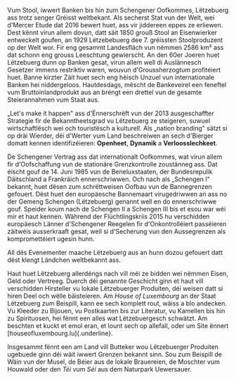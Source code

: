 Vum Stool, iwwert Banken bis hin zum Schengener Oofkommes, Lëtzebuerg
ass trotz senger Gréisst weltbekant. Als secherst Stat vun der Welt, wei
d'Mercer Etude dat 2016 bewert huet, ass vir jiddereen eppes ze
erliewen. Dest kënnt virun allem dovun, datt säit 1850 grouß Stool an
Eisenwierker entweckelt goufen, an 1929 Lëtzebebuerg dee 7. gréissten
Stoolproduzent op der Welt wor. Fir eng gesammt Landesfläch vun nëmmen
2586 km² ass dat schonn eng grouss Leeschtung gewierscht. An den 60er
Joeren huet Lëtzebuerg dunn op Banken gesat, virun allem well di
Auslännesch Gesetzer immens restriktiv waren, wouvun d'Groussherzogtum
profitéiert huet. Banne kirzter Zäit huet sech eng héisch Unzuel vun
internationale Banken hei niddergeloos. Hautdesdags, mëscht de
Bankeveirel een feneftel vum Bruttoinlandprodukt aus an bréngt een
drettel vun de gesamte Steierannahmen vum Staat aus.

„Let's make it happen" ass d'Ënnerschrëft vun der 2013 ausgeschaffter
Strategie fir de Bekanntheetsgrad vu Lëtzebuerg ze steigeren, suwuel
wirtschaftlësch wei och touristësch a kulturell. Als „nation branding"
sätzt si op dräi Wierder, déi d'Werter vum Land beschreiwen an sech
d'Bierger domatt kennen identifizéieren: **Openheet**, **Dynamik** a
**Verloosslechkeet**.

De Schengener Vertrag ass dat internationalt Oofkommes, wat virun allem
fir d'Oofschaffung vun de stationäre Grenzkontrolle zoustänneg ass. Dat
éischt gouf de 14. Juni 1985 vun de Beneluxstaaten, der Bundesrepulik
Däitschland a Frankräich ennerschriwwen. Och nach als „Schengen I"
bekannt, huet dësen zum schrëttweisen Oofbau vun de Bannegrenzen
gefouert. Dëst huet den europäesche Bannemaart virugedriwwen an ass no
der Gemeng Schengen (Lëtzebuerg) genannt well en do ennerschriwwe gouf.
Speider koum nach de Schengen II a Schengen III bis et esou war wéi mir
et haut kennen. Während der Flüchtlingskriis 2015 hu verschidden
europäesch Länner d'Schengener Reegelen fir d'Onkontrolléiert passéieren
zäitwéis ausserkraaft gesat, well si d'Secherung vun den Aussegrenzen
als kompromettéiert ugesin hunn.

All dës Evenementer maache Lëtzebuerg aus an hunn dozou gefouert datt
dëst klengt Ländchen weltbekannt ass.

Haut huet Lëtzebuerg allerdéngs nach vill méi ze bidden wei nëmmen
Eisen, Geld oder Vertreeg. Duerch déi genannte Geschicht ginn et haut
vill verschidden Hirsteller vu lokale Lëtzebuerger Produiten, déi weisen
datt si hiren Deel och wëlle bäisteieren. Am *House of Luxembourg* an
der Staat Lëtzebuerg zum Beispill, kann ee sech komplett rout, wäiss a
blo andecken. Vu Kleeder zu Bijouen, vu Postkaarten bis zur Literatur,
vu Kamellen bis hin zu Spirituosen, hei fënnt een alles wat
Lëtzebuergesch schwätzt. Am beschten et kuckt et emol eran, et lount
sech op allefall, oder um Site ënnert
[houseofluxembourg.lu]{.underline}.

Insgesammt fënnt een am Land vill Butteker wou Lëtzebuerger Produiten
ugebuede ginn déi wäit iwwert Grenzen bekannt sinn. Sou zum Beispill de
Wäin vun der Musel, de Béier aus de lokale Brauereien, de Moschter vum
Houwald oder den *Téi vum Séi* aus dem Naturpark Uewersauer.
